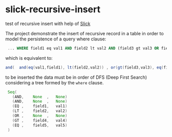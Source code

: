 slick-recursive-insert
======================

test of recursive insert with help of [Slick](http://slick.lightbend.com/)

The project demonstrate the insert of recursive record 
in a table in order to model the persistence of a query
where clause:

```sql
 ... WHERE field1 eq val1 AND field2 lt val2 AND (field3 gt val3 OR field4 eq val4)
```

which is equivalent to:

```scala
and(  and(eq(val1,field1), lt(field2,val2)) , or(gt(field3,val3), eq(field4,val4))  )
```

to be inserted the data must be in order of DFS (Deep First Search) 
considering a tree formed by the `where` clause.

```scala
 Seq(
   (AND,    None  ,   None)
   (AND,    None  ,   None)
   (EQ ,    field1,   val1)
   (LT ,    field2,   val2)
   (OR ,    None  ,   None)
   (GT ,    field4,   val4)
   (EQ ,    field5,   val5)
 )
```

